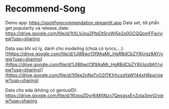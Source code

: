 # Recommend-Song
Demo app: https://spotifyrecommendation.streamlit.app
Data set, tới phần get popularity và release_date: https://drive.google.com/file/d/1tXLVJou2PtpDtSrxWj5e2o0GCQQomFFw/view?usp=sharing


Data sau khi xử lý, dành cho modeling (chưa có lyrics,...):
[[https://drive.google.com/file/d/1JI88wcf3f9AaMr_HgRBdCbZY8jUgz8AY/view?usp=sharing](https://drive.google.com/file/d/1JI88wcf3f9AaMr_HgRBdCbZY8jUgz8AY/view?usp=sharing)](https://drive.google.com/file/d/1I5ke2nNqTxO2tTK1rhczaYaW144xH8pq/view?usp=sharing)

Data cho eda (không có geniusID):
https://drive.google.com/file/d/1RzpqZDvr6iMXNzx7QesgsxEnZxta3mrG/view?usp=sharing

